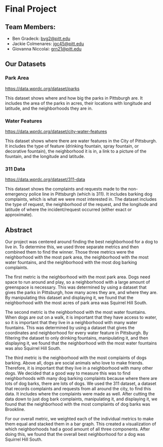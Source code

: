 # Final Project

## Team Members:
* Ben Gradeck: bvg2@pitt.edu
* Jackie Colmenares: jgc45@pitt.edu
* Giovanna Niccolai: grn21@pitt.edu

## Our Datasets
### Park Area
https://data.wprdc.org/dataset/parks

This dataset shows where and how big the parks in Pittsburgh are. It includes the area of the parks in acres, their locations with longitude and latitude, and the neighborhoods they are in.

### Water Features
https://data.wprdc.org/dataset/city-water-features

This dataset shows where there are water features in the City of Pittsburgh. It includes the type of feature (drinking fountain, spray fountain, or decorative fountain), the neighborhood it is in, a link to a picture of the fountain, and the longitude and latitude. 

### 311 Data
https://data.wprdc.org/dataset/311-data

This dataset shows the complaints and requests made to the non-emergency police line in Pittsburgh (which is 311). It includes barking dog complaints, which is what we were most interested in. The dataset includes the type of request, the neighborhood of the request, and the longitude and latitude of where the incident/request occurred (either exact or approximate).

## Abstract
  Our project was centered around finding the best neighborhood for a dog to live in. To determine this, we used three separate metrics and then combined them to find the winner. Those three metrics were the neighborhood with the most park area, the neighborhood with the most water fountains, and the neighborhood with the most dog barking complaints.
 
  The first metric is the neighborhood with the most park area. Dogs need space to run around and play, so a neighborhood with a large amount of greenspace is necessary. This was determined by using a dataset that gives the parks in Pittsburgh, how many acres they are, and where they are. By manipulating this dataset and displaying it, we found that the neighborhood with the most acres of park area was Squirrel Hill South.
  
  The second metric is the neighborhood with the most water fountains. When dogs are out on a walk, it is important that they have access to water, so it is important that they live in a neighborhood with many water fountains. This was determined by using a dataset that gives the coordinates and neighborhood for every water feature in Pittsburgh. By filtering the dataset to only drinking fountains, manipulating it, and then displaying it, we found that the neighborhood with the most water fountains was also Squirrel Hill South.
  
  The third metric is the neighborhood with the most complaints of dogs barking. Above all, dogs are social animals who love to make friends. Therefore, it is important that they live in a neighborhood with many other dogs. We decided that a good way to measure this was to find neighborhoods with many dog barking complaints because where there are lots of dog barks, there are lots of dogs. We used the 311 dataset, a dataset that records complaints and requests from all around the city, to find this data. It includes where the complaints were made as well. After cutting the data down to just dog bark complaints, manipulating it, and displaying it, we found that the neighborhood with the most complaints of dog barks was Brookline.
  
  For our overall metric, we weighted each of the individual metrics to make them equal and stacked them in a bar graph. This created a visualization of which neighborhoods had a good amount of all three components. After doing this, we found that the overall best neighborhood for a dog was Squirrel Hill South. 
